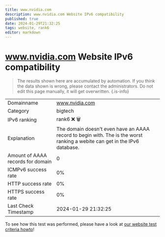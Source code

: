 ```yaml
---
title: www.nvidia.com
description: www.nvidia.com Website IPv6 compatibility
published: true
date: 2024-01-29T21:32:25
tags: website, rank6
editor: markdown
---
```


# www.nvidia.com Website IPv6 compatibility

> The results shown here are accumulated by automation. If you think the data shown is wrong, please contact the administrators. 
> Do not edit this page manually, it will get overwritten.
{.is-info}


|   |   |
| - | - |
| Domainname | www.nvidia.com
| Category | bigtech |
| IPv6 ranking | rank6 :x: :wastebasket: |
| Explanation | The domain doesn't even have an AAAA record to begin with. The is the worst ranking a webite can get in the IPv6 database. |
| Amount of AAAA records for domain | 0 |
| ICMPv6 success rate | 0%|
| HTTP success rate | 0% |
| HTTPS success rate | 0% |
| Last Check Timestamp | 2024-01-29 21:32:25 |

To see how this test was performed, please have a look at [our website test criteria howto](/howto/testcriteria/website)!

